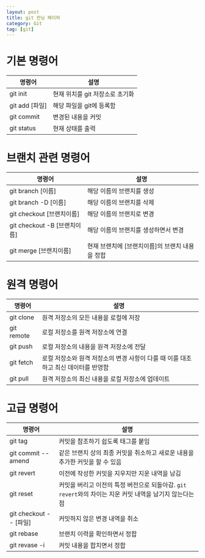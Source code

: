 ```yaml
---
layout: post
title: git 컨닝 페이퍼
category: Git
tag: [git]
---
```

# 기본 명령어
명령어 | 설명
--- | ---
git init | 현재 위치를 git 저장소로 초기화
git add [파일] | 해당 파일을 git에 등록함
git commit | 변경된 내용을 커밋
git status | 현재 상태를 출력

# 브랜치 관련 명령어
명령어 | 설명
--- | ---
git branch [이름] | 해당 이름의 브랜치를 생성
git branch -D [이름] | 해당 이름의 브랜치를 삭제
git checkout [브랜치이름] | 해당 이름의 브랜치로 변경
git checkout -B [브랜치이름] | 해당 이름의 브랜치를 생성하면서 변경
git merge [브랜치이름] | 현재 브랜치에 [브랜치이름]의 브랜치 내용을 정합

# 원격 명령어
명령어 | 설명
--- | ---
git clone | 원격 저장소의 모든 내용을 로컬에 저장
git remote | 로컬 저장소를 원격 저장소에 연결
git push | 로컬 저장소의 내용을 원격 저장소에 전달
git fetch | 로컬 저장소와 원격 저장소의 변경 사항이 다를 때 이를 대조하고 최신 데이터를 반영함
git pull | 원격 저장소의 최신 내용을 로컬 저장소에 업데이트

# 고급 명령어
명령어 | 설명
--- | ---
git tag | 커밋을 참조하기 쉽도록 태그를 붙임
git commit --amend | 같은 브랜치 상의 최종 커밋을 취소하고 새로운 내용을 추가한 커밋을 할 수 있음
git revert | 이전에 작성한 커밋을 지우지만 지운 내역을 남김
git reset | 커밋을 버리고 이전의 특정 버전으로 되돌아감. `git revert`와의 차이는 지운 커밋 내역을 남기지 않는다는 점
git checkout -- [파일] | 커밋하지 않은 변경 내역을 취소
git rebase | 브랜치 이력을 확인하면서 정합
git revase -i | 커밋 내용을 합치면서 정합